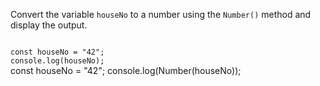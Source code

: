 Convert the variable `houseNo`
to a number
using the `Number()` method
and
display the output.

<codeblock language="javascript" type="exercise" testMode="fixedInput">
<code>
const houseNo = "42";
console.log(houseNo);
</code>

<solution>
const houseNo = "42";
console.log(Number(houseNo));
</solution>
</codeblock>
